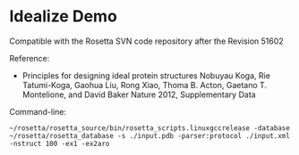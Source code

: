 Idealize Demo
=============

Compatible with the Rosetta SVN code repository after the Revision 51602

Reference:

* Principles for designing ideal protein structures Nobuyau Koga, Rie 
  Tatumi-Koga, Gaohua Liu, Rong Xiao, Thoma B. Acton, Gaetano T. Montelione, 
  and David Baker Nature 2012, Supplementary Data 

Command-line:

    ~/rosetta/rosetta_source/bin/rosetta_scripts.linuxgccrelease -database ~/rosetta/rosetta_database -s ./input.pdb -parser:protocol ./input.xml -nstruct 100 -ex1 -ex2aro
